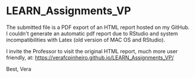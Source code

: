# LEARN_Assignments_VP

The submitted file is a PDF export of an HTML report hosted on my GitHub. I couldn't generate an automatic pdf report due to RStudio 
and system incompatibilities with Latex (old version of MAC OS and RStudio). 

I invite the Professor to visit the original HTML report, much more user friendly, at:
https://verafcpinheiro.github.io/LEARN_Assignments_VP/

Best,
Vera
